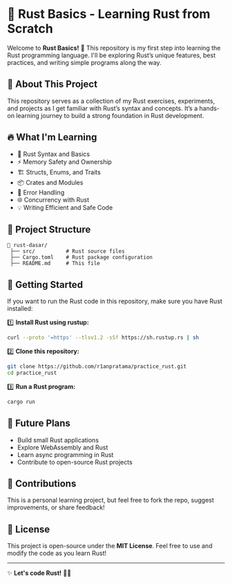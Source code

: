 # 🦀 Rust Basics - Learning Rust from Scratch

Welcome to **Rust Basics!** 🚀 This repository is my first step into learning the Rust programming language. I'll be exploring Rust’s unique features, best practices, and writing simple programs along the way.

## 📌 About This Project

This repository serves as a collection of my Rust exercises, experiments, and projects as I get familiar with Rust’s syntax and concepts. It’s a hands-on learning journey to build a strong foundation in Rust development.

## 🔥 What I'm Learning

- 🦀 Rust Syntax and Basics
- ⚡ Memory Safety and Ownership
- 🏗 Structs, Enums, and Traits
- 📦 Crates and Modules
- 🔄 Error Handling
- 🌐 Concurrency with Rust
- 💡 Writing Efficient and Safe Code

## 📂 Project Structure

```
📁 rust-dasar/
 ├── src/          # Rust source files
 ├── Cargo.toml    # Rust package configuration
 ├── README.md     # This file
```

## 🚀 Getting Started

If you want to run the Rust code in this repository, make sure you have Rust installed:

1️⃣ **Install Rust using rustup:**

```sh
curl --proto '=https' --tlsv1.2 -sSf https://sh.rustup.rs | sh
```

2️⃣ **Clone this repository:**

```sh
git clone https://github.com/r1anpratama/practice_rust.git
cd practice_rust
```

3️⃣ **Run a Rust program:**

```sh
cargo run
```

## 🌱 Future Plans

- Build small Rust applications
- Explore WebAssembly and Rust
- Learn async programming in Rust
- Contribute to open-source Rust projects

## 🤝 Contributions

This is a personal learning project, but feel free to fork the repo, suggest improvements, or share feedback!

## 📜 License

This project is open-source under the **MIT License**. Feel free to use and modify the code as you learn Rust!

---

✨ **Let's code Rust!** 🦀🔥
